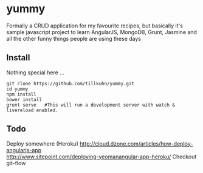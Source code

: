 yummy
=====

Formally a CRUD application for my favourite recipes, but basically it's sample javascript project to learn AngularJS, MongoDB, Grunt, Jasmine and all the other funny things people are using these days

Install
----------------
Nothing special here ...

    git clone https://github.com/tillkuhn/yummy.git
    cd yummy
    npm install
    bower install	    
    grunt serve   #This will run a development server with watch & livereload enabled.
	
Todo
----
Deploy somewhere (Heroku)
http://cloud.dzone.com/articles/how-deploy-angularjs-app	
http://www.sitepoint.com/deploying-yeomanangular-app-heroku/
Checkout git-flow